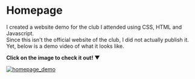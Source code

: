 # Homepage
I created a website demo for the club I attended using CSS, HTML and Javascript.  
Since this isn't the official website of the club, I did not actually publish it.  
Yet, below is a demo video of what it looks like.  
  

**Click on the image to check it out! ▼**  

[![homepage_demo](https://github.com/KingJJ676/Projects-for-CS50/assets/130853046/512eae18-26cf-49c1-bbfc-87f3c0257e38)](https://drive.google.com/file/d/1iPILTPtN_XYBnr66lHt-fy8KTYGTDvlC/view?usp=sharing)
